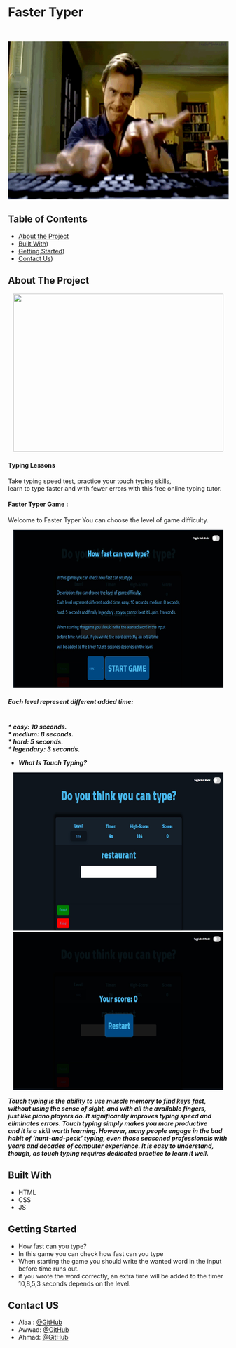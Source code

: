 
# Faster Typer 

<!-- PROJECT LOGO -->
<br />

<p align="center">
  <img src="Typer1.gif" width=720px height=360px />
</p>


<!-- TABLE OF CONTENTS -->
## Table of Contents

* [About the Project](#about-the-project)<br>
* [Built With](#built-with))<br>
* [Getting Started](#getting-started))<br>
* [Contact Us](#contact))<br>


<!-- ABOUT THE PROJECT -->
## About The Project
<p align="center">
  <img src="Typer.gif" width=480px height=360px; />
</p>

<h4>Typing Lessons</h4>
Take typing speed test, practice your touch typing skills,<br>learn to type faster and with 
fewer errors with this free online typing tutor.


<h4>Faster Typer Game : </h4>
 Welcome to Faster Typer You can choose the level of game difficulty.<br>
<p align="center">
  <img src="game1.jpg" width=480px height=360px />
</p>
<h5>Each level represent different added time:<h5><br>
* easy: 10 seconds.<br>
* medium: 8 seconds.<br>
* hard: 5 seconds.<br> 
* legendary: 3 seconds.<br>  


* What Is Touch Typing?
<p align="center">
  <img src="game2.jpg" width=480px height=360px />
  <img src="game3.jpg" width=480px height=360px />
</p>
Touch typing is the ability to use muscle memory to find keys fast, without using the sense of sight, and with all the available fingers, <br>just like piano players do. It significantly improves typing speed and eliminates errors. Touch typing simply makes you more productive<br> and it is a skill worth learning. However, many people engage in the bad habit of ‘hunt-and-peck’ typing, even those seasoned professionals with <br>years and decades of computer experience. It  is easy to understand,
though, as touch typing requires dedicated practice to learn it well.


## Built With
* HTML
* CSS
* JS


<!-- GETTING STARTED -->
## Getting Started
* How fast can you type?
* In this game you can check how fast can you type
* When starting the game you should write the wanted word in the input before time runs out. 
* if you wrote the word correctly, an extra time will be added to the timer 10,8,5,3 seconds depends on the level.


<!-- Contact US -->
## Contact US

* Alaa : [@GitHub](https://github.com/alaabashiyi)
* Awwad: [@GitHub](https://github.com/muhammadawwad9)
* Ahmad: [@GitHub](https://github.com/ahmad420)

